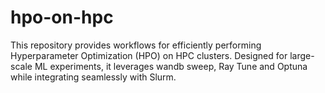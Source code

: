 # hpo-on-hpc
This repository provides workflows for efficiently performing Hyperparameter Optimization (HPO) on HPC clusters. Designed for large-scale ML experiments, it leverages wandb sweep, Ray Tune and Optuna while integrating seamlessly with Slurm.
